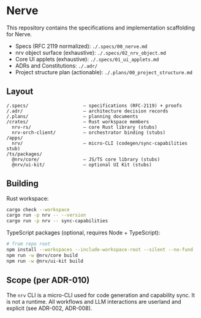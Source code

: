 # Nerve

This repository contains the specifications and implementation scaffolding for Nerve.

- Specs (RFC 2119 normalized): `./.specs/00_nerve.md`
- nrv object surface (exhaustive): `./.specs/02_nrv_object.md`
- Core UI applets (exhaustive): `./.specs/01_ui_applets.md`
- ADRs and Constitutions: `./.adr/`
- Project structure plan (actionable): `./.plans/00_project_structure.md`

## Layout

```
/.specs/                    — specifications (RFC-2119) + proofs
/.adr/                      — architecture decision records
/.plans/                    — planning documents
/crates/                    — Rust workspace members
  nrv-rs/                   — core Rust library (stubs)
  nrv-orch-client/          — orchestrator binding (stubs)
/apps/
  nrv/                      — micro-CLI (codegen/sync-capabilities stub)
/ts/packages/
  @nrv/core/                — JS/TS core library (stubs)
  @nrv/ui-kit/              — optional UI Kit (stubs)
```

## Building

Rust workspace:

```bash
cargo check --workspace
cargo run -p nrv -- --version
cargo run -p nrv -- sync-capabilities
```

TypeScript packages (optional, requires Node + TypeScript):

```bash
# from repo root
npm install --workspaces --include-workspace-root --silent --no-fund
npm run -w @nrv/core build
npm run -w @nrv/ui-kit build
```

## Scope (per ADR-010)

The `nrv` CLI is a micro-CLI used for code generation and capability sync. It is not a runtime. All
workflows and LLM interactions are userland and explicit (see ADR-002, ADR-008).
